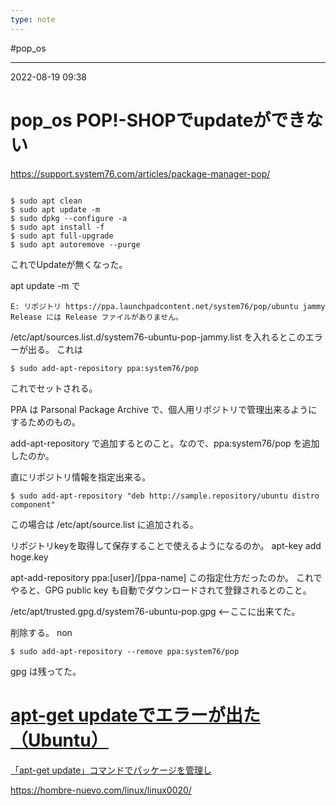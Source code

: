 ```yaml
---
type: note
---
```


#pop_os 

---
2022-08-19  09:38

# pop_os  POP!-SHOPでupdateができない


https://support.system76.com/articles/package-manager-pop/

```shell

$ sudo apt clean
$ sudo apt update -m
$ sudo dpkg --configure -a
$ sudo apt install -f
$ sudo apt full-upgrade
$ sudo apt autoremove --purge
```

これでUpdateが無くなった。


apt update -m で
```
E: リポジトリ https://ppa.launchpadcontent.net/system76/pop/ubuntu jammy Release には Release ファイルがありません。
```

/etc/apt/sources.list.d/system76-ubuntu-pop-jammy.list を入れるとこのエラーが出る。
これは
```shell
$ sudo add-apt-repository ppa:system76/pop
```

これでセットされる。


PPA は Parsonal Package Archive で、個人用リポジトリで管理出来るようにするためのもの。

add-apt-repository で追加するとのこと。なので、ppa:system76/pop を追加したのか。

直にリポジトリ情報を指定出来る。

```shell
$ sudo add-apt-repository "deb http://sample.repository/ubuntu distro component"
```

この場合は /etc/apt/source.list に追加される。

リポジトリkeyを取得して保存することで使えるようになるのか。
apt-key add hoge.key

apt-add-repository ppa:[user]/[ppa-name]   この指定仕方だったのか。
これでやると、GPG public key も自動でダウンロードされて登録されるとのこと。

/etc/apt/trusted.gpg.d/system76-ubuntu-pop.gpg  <--ここに出来てた。

削除する。
non
```shell
$ sudo add-apt-repository --remove ppa:system76/pop
```
gpg は残ってた。


<div class="rich-link-card-container"><a class="rich-link-card" href="https://hombre-nuevo.com/linux/linux0020/" target="_blank">
	<div class="rich-link-image-container">
		<div class="rich-link-image" style="background-image: url('https://hombre-nuevo.com/wp-content/uploads/2016/02/ubuntu-logo112.png')">
	</div>
	</div>
	<div class="rich-link-card-text">
		<h1 class="rich-link-card-title">apt-get updateでエラーが出た（Ubuntu）</h1>
		<p class="rich-link-card-description">
		「apt-get update」コマンドでパッケージを管理し
		</p>
		<p class="rich-link-href">
		https://hombre-nuevo.com/linux/linux0020/
		</p>
	</div>
</a></div>



